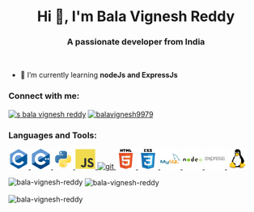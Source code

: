 <h1 align="center">Hi 👋, I'm Bala Vignesh Reddy</h1>
<h3 align="center">A passionate developer from India</h3>

<!-- <p align="left">
  <img
    src="https://komarev.com/ghpvc/?username=bala-vignesh-reddy&label=Profile%20views&color=0e75b6&style=flat"
    alt="bala-vignesh-reddy"
  />
</p> -->

<p align="left">
  <a href="https://twitter.com/" target="blank"
    ><img
      src="https://img.shields.io/twitter/follow/?logo=twitter&style=for-the-badge"
      alt=""
  /></a>
</p>

- 🌱 I’m currently learning **nodeJs and ExpressJs**
<!-- - 📫 How to reach me
**reddybalavignesh9979@gmail.com** -->

<h3 align="left">Connect with me:</h3>
<p align="left">
  <a
    href="https://www.linkedin.com/in/s-bala-vignesh-reddy-b02668252/"
    target="blank"
    ><img
      align="center"
      src="https://raw.githubusercontent.com/rahuldkjain/github-profile-readme-generator/master/src/images/icons/Social/linked-in-alt.svg"
      alt="s bala vignesh reddy"
      height="30"
      width="40"
  /></a>
  <a href="https://instagram.com/balavignesh9979" target="blank"
    ><img
      align="center"
      src="https://raw.githubusercontent.com/rahuldkjain/github-profile-readme-generator/master/src/images/icons/Social/instagram.svg"
      alt="balavignesh9979"
      height="30"
      width="40"
  /></a>
</p>

<h3 align="left">Languages and Tools:</h3>
<p align="left">
  <a href="https://www.cprogramming.com/" target="_blank" rel="noreferrer">
    <img
      src="https://raw.githubusercontent.com/devicons/devicon/master/icons/c/c-original.svg"
      alt="c"
      width="40"
      height="40"
    />
  </a>
  <a href="https://www.w3schools.com/cpp/" target="_blank" rel="noreferrer">
    <img
      src="https://raw.githubusercontent.com/devicons/devicon/master/icons/cplusplus/cplusplus-original.svg"
      alt="cplusplus"
      width="40"
      height="40"
    />
  </a>
  <a href="https://www.python.org" target="_blank" rel="noreferrer">
    <img
      src="https://raw.githubusercontent.com/devicons/devicon/master/icons/python/python-original.svg"
      alt="python"
      width="40"
      height="40"
    />
  </a>
  <a
    href="https://developer.mozilla.org/en-US/docs/Web/JavaScript"
    target="_blank"
    rel="noreferrer"
  >
    <img
      src="https://raw.githubusercontent.com/devicons/devicon/master/icons/javascript/javascript-original.svg"
      alt="javascript"
      width="40"
      height="40"
    />
  </a>
  </a>
  <a href="https://git-scm.com/" target="_blank" rel="noreferrer">
    <img
      src="https://www.vectorlogo.zone/logos/git-scm/git-scm-icon.svg"
      alt="git"
      width="40"
      height="40"
    />
  </a>
  <a href="https://www.w3.org/html/" target="_blank" rel="noreferrer">
    <img
      src="https://raw.githubusercontent.com/devicons/devicon/master/icons/html5/html5-original-wordmark.svg"
      alt="html5"
      width="40"
      height="40"
    />
  </a>
  <a href="https://www.w3schools.com/css/" target="_blank" rel="noreferrer">
    <img
      src="https://raw.githubusercontent.com/devicons/devicon/master/icons/css3/css3-original-wordmark.svg"
      alt="css3"
      width="40"
      height="40"
    />
  </a>
  
  <a href="https://www.mysql.com/" target="_blank" rel="noreferrer">
    <img
      src="https://raw.githubusercontent.com/devicons/devicon/master/icons/mysql/mysql-original-wordmark.svg"
      alt="mysql"
      width="40"
      height="40"
    />
  </a>
  <a href="https://nodejs.org" target="_blank" rel="noreferrer">
    <img
      src="https://raw.githubusercontent.com/devicons/devicon/master/icons/nodejs/nodejs-original-wordmark.svg"
      alt="nodejs"
      width="40"
      height="40"
    />
  </a>
  <a href="https://expressjs.com" target="_blank" rel="noreferrer">
    <img
      src="https://raw.githubusercontent.com/devicons/devicon/master/icons/express/express-original-wordmark.svg"
      alt="express"
      width="40"
      height="40"
    />
    <a href="https://www.linux.org/" target="_blank" rel="noreferrer">
        <img
          src="https://raw.githubusercontent.com/devicons/devicon/master/icons/linux/linux-original.svg"
          alt="linux"
          width="40"
          height="40"
        />
      </a>
</p>


<p>
  <img
    align="left"
    src="https://mygithub-readmestats.vercel.app/api/top-langs?username=bala-vignesh-reddy&show_icons=true&locale=en&layout=compact"
    alt="bala-vignesh-reddy"
  />
</p>


<!-- <p>
  &nbsp;<img
    align="center"
    src="https://github-readme-stats.vercel.app/api?username=bala-vignesh-reddy&show_icons=true&locale=en"
    alt="bala-vignesh-reddy"
  />
</p> -->
<p>
  &nbsp;<img
    align="center"
    src="https://mygithub-readmestats.vercel.app/api?username=bala-vignesh-reddy&show_icons=true&theme=radical"
    alt="bala-vignesh-reddy"
  />
</p>

<p>
  <img
    align="center"
    src="https://github-readme-streak-stats.herokuapp.com/?user=bala-vignesh-reddy&"
    alt="bala-vignesh-reddy"/>
</p>
